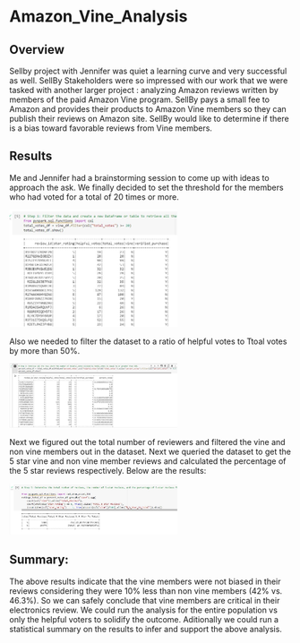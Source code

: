 # Amazon_Vine_Analysis

## Overview
Sellby project with Jennifer was quiet a learning curve and very successful as well. 
SellBy Stakeholders were so impressed with our work that we were tasked with another larger project : analyzing Amazon reviews written by members of the paid Amazon Vine program.
SellBy pays a small fee to Amazon and provides their products to Amazon Vine members so they can publish their reviews on Amazon site. SellBy would like to determine if there is a bias toward favorable reviews from Vine members.

## Results
Me and Jennifer had a brainstorming session to come up with ideas to approach the ask. We finally decided to set the threshold for the members who had voted for a total of 20 times or more. 

<img   src="https://github.com/patelnehap/Amazon_Vine_Analysis/blob/main/Images/GreaterThan20.JPG"  alt="Greater Than 20"  title="Greater than 20" style="display: inline-block; margin: 0 auto; max-width: 300px">

Also we needed to filter the dataset to a ratio of helpful votes to Ttoal votes by more than 50%.

<img   src="https://github.com/patelnehap/Amazon_Vine_Analysis/blob/main/Images/HelpfulVotes.JPG"  alt="Helpful Votes"  title="Helpful Votes" style="display: inline-block; margin: 0 auto; max-width: 300px">

Next we figured out the total number of reviewers and filtered the vine and non vine members out in the dataset.
Next we queried the dataset to get the 5 star vine and non vine member reviews and calculated the percentage of the 5 star reviews respectively. Below are the results:

<img   src="https://github.com/patelnehap/Amazon_Vine_Analysis/blob/main/Images/Total_Reviews.JPG"  alt="Total Reviews"  title="Total Reviews" style="display: inline-block; margin: 0 auto; max-width: 300px">

## Summary:

The above results indicate that the vine members were not biased in their reviews considering they were 10% less than non vine members (42% vs. 46.3%). So we can safely conclude that vine members are critical in their electronics review. 
We could run the analysis for the entire population vs only the helpful voters to solidify the outcome.
Aditionally we could run a statistical summary on the results to infer and support the above analysis.
